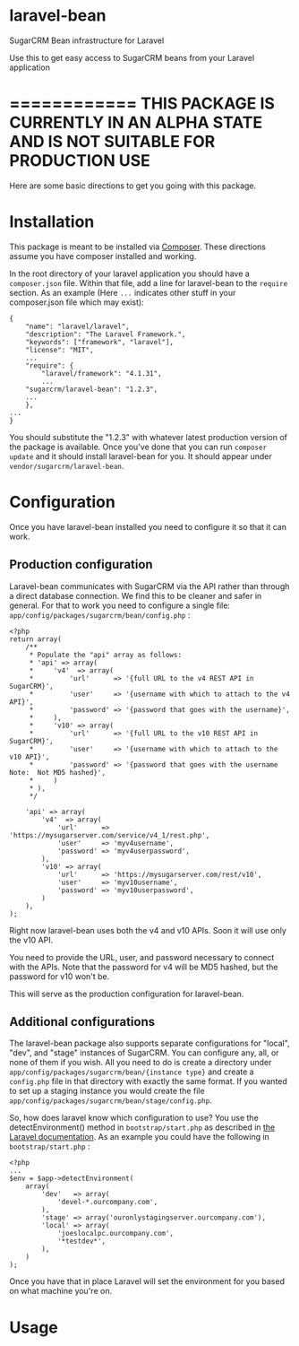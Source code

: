 laravel-bean
============

SugarCRM Bean infrastructure for Laravel

Use this to get easy access to SugarCRM beans from your Laravel application

============
**THIS PACKAGE IS CURRENTLY IN AN ALPHA STATE AND IS NOT SUITABLE FOR PRODUCTION USE**
============

Here are some basic directions to get you going with this package.

# Installation

This package is meant to be installed via [Composer](https://getcomposer.org/).  These directions assume you have composer installed and working.

In the root directory of your laravel application you should have a `composer.json` file.  Within that file, add a line for laravel-bean to the `require` section.  As an example (Here `...` indicates other stuff in your composer.json file which may exist):
```
{
	"name": "laravel/laravel",
	"description": "The Laravel Framework.",
	"keywords": ["framework", "laravel"],
	"license": "MIT",
	...
	"require": {
		"laravel/framework": "4.1.31",
		...
    "sugarcrm/laravel-bean": "1.2.3",
    ...
	},
...
}
```
You should substitute the "1.2.3" with whatever latest production version of the package is available.  Once you've done that you can run `composer update` and it should install laravel-bean for you.  It should appear under `vendor/sugarcrm/laravel-bean`.

# Configuration

Once you have laravel-bean installed you need to configure it so that it can work.

## Production configuration

Laravel-bean communicates with SugarCRM via the API rather than through a direct database connection.  We find this to be cleaner and safer in general.  For that to work you need to configure a single file:  `app/config/packages/sugarcrm/bean/config.php` :
```
<?php
return array(
    /**
     * Populate the "api" array as follows:
     * 'api' => array(
     *     'v4'  => array(
     *         'url'      => '{full URL to the v4 REST API in SugarCRM}',
     *         'user'     => '{username with which to attach to the v4 API}',
     *         'password' => '{password that goes with the username}',
     *     ),
     *     'v10' => array(
     *         'url'      => '{full URL to the v10 REST API in SugarCRM}',
     *         'user'     => '{username with which to attach to the v10 API}',
     *         'password' => '{password that goes with the username Note:  Not MD5 hashed}',
     *     )
     * ),
     */

    'api' => array(
        'v4'  => array(
            'url'      => 'https://mysugarserver.com/service/v4_1/rest.php',
            'user'     => 'myv4username',
            'password' => 'myv4userpassword',
        ),
        'v10' => array(
            'url'      => 'https://mysugarserver.com/rest/v10',
            'user'     => 'myv10username',
            'password' => 'myv10userpassword',
        )
    ),
);
```
Right now laravel-bean uses both the v4 and v10 APIs.  Soon it will use only the v10 API.

You need to provide the URL, user, and password necessary to connect with the APIs.  Note that the password for v4 will be MD5 hashed, but the password for v10 won't be.

This will serve as the production configuration for laravel-bean.

## Additional configurations

The laravel-bean package also supports separate configurations for "local", "dev", and "stage" instances of SugarCRM.  You can configure any, all, or none of them if you wish.  All you need to do is create a directory under `app/config/packages/sugarcrm/bean/{instance type}` and create a `config.php` file in that directory with exactly the same format.  If you wanted to set up a staging instance you would create the file `app/config/packages/sugarcrm/bean/stage/config.php`.

So, how does laravel know which configuration to use?  You use the detectEnvironment() method in `bootstrap/start.php` as described in [the Laravel documentation](http://laravel.com/docs/4.2/configuration#environment-configuration).  As an example you could have the following in `bootstrap/start.php` :
```
<?php
...
$env = $app->detectEnvironment(
    array(
        'dev'   => array(
            'devel-*.ourcompany.com',
        ),
        'stage' => array('ouronlystagingserver.ourcompany.com'),
        'local' => array(
            'joeslocalpc.ourcompany.com',
            '*testdev*',
        ),
    )
);
```
Once you have that in place Laravel will set the environment for you based on what machine you're on.

# Usage
